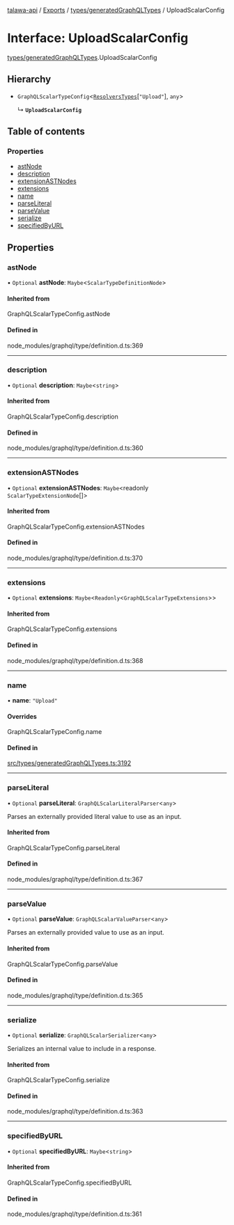 [talawa-api](../README.md) / [Exports](../modules.md) / [types/generatedGraphQLTypes](../modules/types_generatedGraphQLTypes.md) / UploadScalarConfig

# Interface: UploadScalarConfig

[types/generatedGraphQLTypes](../modules/types_generatedGraphQLTypes.md).UploadScalarConfig

## Hierarchy

- `GraphQLScalarTypeConfig`\<[`ResolversTypes`](../modules/types_generatedGraphQLTypes.md#resolverstypes)[``"Upload"``], `any`\>

  ↳ **`UploadScalarConfig`**

## Table of contents

### Properties

- [astNode](types_generatedGraphQLTypes.UploadScalarConfig.md#astnode)
- [description](types_generatedGraphQLTypes.UploadScalarConfig.md#description)
- [extensionASTNodes](types_generatedGraphQLTypes.UploadScalarConfig.md#extensionastnodes)
- [extensions](types_generatedGraphQLTypes.UploadScalarConfig.md#extensions)
- [name](types_generatedGraphQLTypes.UploadScalarConfig.md#name)
- [parseLiteral](types_generatedGraphQLTypes.UploadScalarConfig.md#parseliteral)
- [parseValue](types_generatedGraphQLTypes.UploadScalarConfig.md#parsevalue)
- [serialize](types_generatedGraphQLTypes.UploadScalarConfig.md#serialize)
- [specifiedByURL](types_generatedGraphQLTypes.UploadScalarConfig.md#specifiedbyurl)

## Properties

### astNode

• `Optional` **astNode**: `Maybe`\<`ScalarTypeDefinitionNode`\>

#### Inherited from

GraphQLScalarTypeConfig.astNode

#### Defined in

node_modules/graphql/type/definition.d.ts:369

___

### description

• `Optional` **description**: `Maybe`\<`string`\>

#### Inherited from

GraphQLScalarTypeConfig.description

#### Defined in

node_modules/graphql/type/definition.d.ts:360

___

### extensionASTNodes

• `Optional` **extensionASTNodes**: `Maybe`\<readonly `ScalarTypeExtensionNode`[]\>

#### Inherited from

GraphQLScalarTypeConfig.extensionASTNodes

#### Defined in

node_modules/graphql/type/definition.d.ts:370

___

### extensions

• `Optional` **extensions**: `Maybe`\<`Readonly`\<`GraphQLScalarTypeExtensions`\>\>

#### Inherited from

GraphQLScalarTypeConfig.extensions

#### Defined in

node_modules/graphql/type/definition.d.ts:368

___

### name

• **name**: ``"Upload"``

#### Overrides

GraphQLScalarTypeConfig.name

#### Defined in

[src/types/generatedGraphQLTypes.ts:3192](https://github.com/PalisadoesFoundation/talawa-api/blob/9cb91bb/src/types/generatedGraphQLTypes.ts#L3192)

___

### parseLiteral

• `Optional` **parseLiteral**: `GraphQLScalarLiteralParser`\<`any`\>

Parses an externally provided literal value to use as an input.

#### Inherited from

GraphQLScalarTypeConfig.parseLiteral

#### Defined in

node_modules/graphql/type/definition.d.ts:367

___

### parseValue

• `Optional` **parseValue**: `GraphQLScalarValueParser`\<`any`\>

Parses an externally provided value to use as an input.

#### Inherited from

GraphQLScalarTypeConfig.parseValue

#### Defined in

node_modules/graphql/type/definition.d.ts:365

___

### serialize

• `Optional` **serialize**: `GraphQLScalarSerializer`\<`any`\>

Serializes an internal value to include in a response.

#### Inherited from

GraphQLScalarTypeConfig.serialize

#### Defined in

node_modules/graphql/type/definition.d.ts:363

___

### specifiedByURL

• `Optional` **specifiedByURL**: `Maybe`\<`string`\>

#### Inherited from

GraphQLScalarTypeConfig.specifiedByURL

#### Defined in

node_modules/graphql/type/definition.d.ts:361
